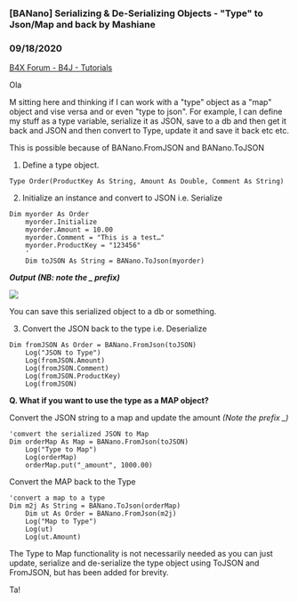 ### [BANano] Serializing & De-Serializing Objects - "Type" to Json/Map and back by Mashiane
### 09/18/2020
[B4X Forum - B4J - Tutorials](https://www.b4x.com/android/forum/threads/122520/)

Ola  
  
M sitting here and thinking if I can work with a "type" object as a "map" object and vise versa and or even "type to json". For example, I can define my stuff as a type variable, serialize it as JSON, save to a db and then get it back and JSON and then convert to Type, update it and save it back etc etc.  
  
This is possible because of BANano.FromJSON and BANano.ToJSON  
  
1. Define a type object.  
  

```B4X
Type Order(ProductKey As String, Amount As Double, Comment As String)
```

  
  
2. Initialize an instance and convert to JSON i.e. Serialize  
  

```B4X
Dim myorder As Order  
    myorder.Initialize  
    myorder.Amount = 10.00  
    myorder.Comment = "This is a test…"  
    myorder.ProductKey = "123456"  
    '  
    Dim toJSON As String = BANano.ToJson(myorder)
```

  
  
***Output (NB: note the \_ prefix)***  
  
![](https://www.b4x.com/android/forum/attachments/100242)  
  
You can save this serialized object to a db or something.  
  
3. Convert the JSON back to the type i.e. Deserialize  
  

```B4X
Dim fromJSON As Order = BANano.FromJson(toJSON)  
    Log("JSON to Type")  
    Log(fromJSON.Amount)  
    Log(fromJSON.Comment)  
    Log(fromJSON.ProductKey)  
    Log(fromJSON)
```

  
  
**Q. What if you want to use the type as a MAP object?**  
  
Convert the JSON string to a map and update the amount *(Note the prefix \_)*  
  

```B4X
'comvert the serialized JSON to Map  
Dim orderMap As Map = BANano.FromJson(toJSON)  
    Log("Type to Map")  
    Log(orderMap)  
    orderMap.put("_amount", 1000.00)
```

  
  
Convert the MAP back to the Type  
  

```B4X
'convert a map to a type  
Dim m2j As String = BANano.ToJson(orderMap)  
    Dim ut As Order = BANano.FromJson(m2j)  
    Log("Map to Type")  
    Log(ut)  
    Log(ut.Amount)
```

  
  
The Type to Map functionality is not necessarily needed as you can just update, serialize and de-serialize the type object using ToJSON and FromJSON, but has been added for brevity.  
  
Ta!